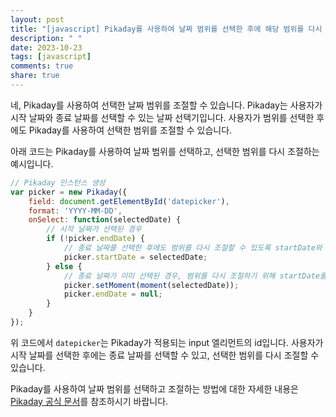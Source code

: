 ```yaml
---
layout: post
title: "[javascript] Pikaday를 사용하여 날짜 범위를 선택한 후에 해당 범위를 다시 조절할 수 있나요?"
description: " "
date: 2023-10-23
tags: [javascript]
comments: true
share: true
---
```


네, Pikaday를 사용하여 선택한 날짜 범위를 조절할 수 있습니다. Pikaday는 사용자가 시작 날짜와 종료 날짜를 선택할 수 있는 날짜 선택기입니다. 사용자가 범위를 선택한 후에도 Pikaday를 사용하여 선택한 범위를 조절할 수 있습니다.

아래 코드는 Pikaday를 사용하여 날짜 범위를 선택하고, 선택한 범위를 다시 조절하는 예시입니다.

```javascript
// Pikaday 인스턴스 생성
var picker = new Pikaday({
    field: document.getElementById('datepicker'),
    format: 'YYYY-MM-DD',
    onSelect: function(selectedDate) {
        // 시작 날짜가 선택된 경우
        if (!picker.endDate) {
            // 종료 날짜를 선택한 후에도 범위를 다시 조절할 수 있도록 startDate와 endDate 변수를 업데이트합니다.
            picker.startDate = selectedDate;
        } else {
            // 종료 날짜가 이미 선택된 경우, 범위를 다시 조절하기 위해 startDate를 선택한 날짜로 업데이트합니다.
            picker.setMoment(moment(selectedDate));
            picker.endDate = null;
        }
    }
});
```

위 코드에서 `datepicker`는 Pikaday가 적용되는 input 엘리먼트의 id입니다. 사용자가 시작 날짜를 선택한 후에는 종료 날짜를 선택할 수 있고, 선택한 범위를 다시 조절할 수 있습니다.

Pikaday를 사용하여 날짜 범위를 선택하고 조절하는 방법에 대한 자세한 내용은 [Pikaday 공식 문서](https://github.com/Pikaday/Pikaday)를 참조하시기 바랍니다.